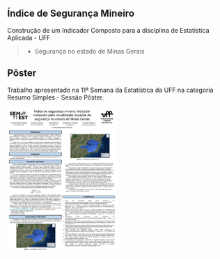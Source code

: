 ## Índice de Segurança Mineiro

Construção de um Indicador Composto para a disciplina de Estatística Aplicada - UFF

>- Segurança no estado de Minas Gerais

## Pôster

Trabalho apresentado na 11ª Semana da Estatística da UFF na categoria Resumo Simples - Sessão Pôster.

<img src="img/poster.jpg" width="50%" height="50%"/>
